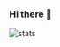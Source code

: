 ### Hi there 👋
![stats](https://github-readme-stats.vercel.app/api?username=SidereusNox&show_icons=true&count_private=true&include_all_commits=true&theme=dark)

<!--
**SidereusNox/SidereusNox** is a ✨ _special_ ✨ repository because its `README.md` (this file) appears on your GitHub profile.

Here are some ideas to get you started:

- 🔭 I’m currently working on ...
- 🌱 I’m currently learning ...
- 👯 I’m looking to collaborate on ...
- 🤔 I’m looking for help with ...
- 💬 Ask me about ...
- 📫 How to reach me: ...
- 😄 Pronouns: ...
- ⚡ Fun fact: ...
-->
